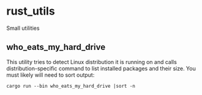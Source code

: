 # rust_utils
Small utilities

## who_eats_my_hard_drive

This utility tries to detect Linux distribution it is running on and calls
distribution-specific command to list installed packages and their size. You
must likely will need to sort output:

    cargo run --bin who_eats_my_hard_drive |sort -n
